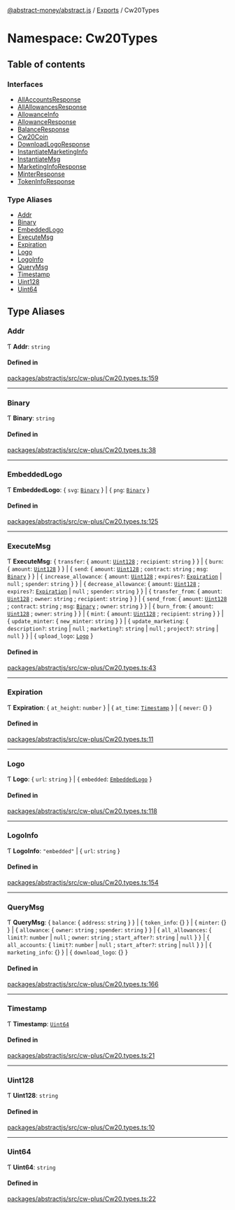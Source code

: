 [@abstract-money/abstract.js](../README.md) / [Exports](../modules.md) / Cw20Types

# Namespace: Cw20Types

## Table of contents

### Interfaces

- [AllAccountsResponse](../interfaces/Cw20Types.AllAccountsResponse.md)
- [AllAllowancesResponse](../interfaces/Cw20Types.AllAllowancesResponse.md)
- [AllowanceInfo](../interfaces/Cw20Types.AllowanceInfo.md)
- [AllowanceResponse](../interfaces/Cw20Types.AllowanceResponse.md)
- [BalanceResponse](../interfaces/Cw20Types.BalanceResponse.md)
- [Cw20Coin](../interfaces/Cw20Types.Cw20Coin.md)
- [DownloadLogoResponse](../interfaces/Cw20Types.DownloadLogoResponse.md)
- [InstantiateMarketingInfo](../interfaces/Cw20Types.InstantiateMarketingInfo.md)
- [InstantiateMsg](../interfaces/Cw20Types.InstantiateMsg.md)
- [MarketingInfoResponse](../interfaces/Cw20Types.MarketingInfoResponse.md)
- [MinterResponse](../interfaces/Cw20Types.MinterResponse.md)
- [TokenInfoResponse](../interfaces/Cw20Types.TokenInfoResponse.md)

### Type Aliases

- [Addr](Cw20Types.md#addr)
- [Binary](Cw20Types.md#binary)
- [EmbeddedLogo](Cw20Types.md#embeddedlogo)
- [ExecuteMsg](Cw20Types.md#executemsg)
- [Expiration](Cw20Types.md#expiration)
- [Logo](Cw20Types.md#logo)
- [LogoInfo](Cw20Types.md#logoinfo)
- [QueryMsg](Cw20Types.md#querymsg)
- [Timestamp](Cw20Types.md#timestamp)
- [Uint128](Cw20Types.md#uint128)
- [Uint64](Cw20Types.md#uint64)

## Type Aliases

### Addr

Ƭ **Addr**: `string`

#### Defined in

[packages/abstractjs/src/cw-plus/Cw20.types.ts:159](https://github.com/AbstractSDK/frontend/blob/07410073/packages/abstractjs/src/cw-plus/Cw20.types.ts#L159)

___

### Binary

Ƭ **Binary**: `string`

#### Defined in

[packages/abstractjs/src/cw-plus/Cw20.types.ts:38](https://github.com/AbstractSDK/frontend/blob/07410073/packages/abstractjs/src/cw-plus/Cw20.types.ts#L38)

___

### EmbeddedLogo

Ƭ **EmbeddedLogo**: { `svg`: [`Binary`](Cw20Types.md#binary)  } \| { `png`: [`Binary`](Cw20Types.md#binary)  }

#### Defined in

[packages/abstractjs/src/cw-plus/Cw20.types.ts:125](https://github.com/AbstractSDK/frontend/blob/07410073/packages/abstractjs/src/cw-plus/Cw20.types.ts#L125)

___

### ExecuteMsg

Ƭ **ExecuteMsg**: { `transfer`: { `amount`: [`Uint128`](Cw20Types.md#uint128) ; `recipient`: `string`  }  } \| { `burn`: { `amount`: [`Uint128`](Cw20Types.md#uint128)  }  } \| { `send`: { `amount`: [`Uint128`](Cw20Types.md#uint128) ; `contract`: `string` ; `msg`: [`Binary`](Cw20Types.md#binary)  }  } \| { `increase_allowance`: { `amount`: [`Uint128`](Cw20Types.md#uint128) ; `expires?`: [`Expiration`](Cw20Types.md#expiration) \| ``null`` ; `spender`: `string`  }  } \| { `decrease_allowance`: { `amount`: [`Uint128`](Cw20Types.md#uint128) ; `expires?`: [`Expiration`](Cw20Types.md#expiration) \| ``null`` ; `spender`: `string`  }  } \| { `transfer_from`: { `amount`: [`Uint128`](Cw20Types.md#uint128) ; `owner`: `string` ; `recipient`: `string`  }  } \| { `send_from`: { `amount`: [`Uint128`](Cw20Types.md#uint128) ; `contract`: `string` ; `msg`: [`Binary`](Cw20Types.md#binary) ; `owner`: `string`  }  } \| { `burn_from`: { `amount`: [`Uint128`](Cw20Types.md#uint128) ; `owner`: `string`  }  } \| { `mint`: { `amount`: [`Uint128`](Cw20Types.md#uint128) ; `recipient`: `string`  }  } \| { `update_minter`: { `new_minter`: `string`  }  } \| { `update_marketing`: { `description?`: `string` \| ``null`` ; `marketing?`: `string` \| ``null`` ; `project?`: `string` \| ``null``  }  } \| { `upload_logo`: [`Logo`](Cw20Types.md#logo)  }

#### Defined in

[packages/abstractjs/src/cw-plus/Cw20.types.ts:43](https://github.com/AbstractSDK/frontend/blob/07410073/packages/abstractjs/src/cw-plus/Cw20.types.ts#L43)

___

### Expiration

Ƭ **Expiration**: { `at_height`: `number`  } \| { `at_time`: [`Timestamp`](Cw20Types.md#timestamp)  } \| { `never`: {}  }

#### Defined in

[packages/abstractjs/src/cw-plus/Cw20.types.ts:11](https://github.com/AbstractSDK/frontend/blob/07410073/packages/abstractjs/src/cw-plus/Cw20.types.ts#L11)

___

### Logo

Ƭ **Logo**: { `url`: `string`  } \| { `embedded`: [`EmbeddedLogo`](Cw20Types.md#embeddedlogo)  }

#### Defined in

[packages/abstractjs/src/cw-plus/Cw20.types.ts:118](https://github.com/AbstractSDK/frontend/blob/07410073/packages/abstractjs/src/cw-plus/Cw20.types.ts#L118)

___

### LogoInfo

Ƭ **LogoInfo**: ``"embedded"`` \| { `url`: `string`  }

#### Defined in

[packages/abstractjs/src/cw-plus/Cw20.types.ts:154](https://github.com/AbstractSDK/frontend/blob/07410073/packages/abstractjs/src/cw-plus/Cw20.types.ts#L154)

___

### QueryMsg

Ƭ **QueryMsg**: { `balance`: { `address`: `string`  }  } \| { `token_info`: {}  } \| { `minter`: {}  } \| { `allowance`: { `owner`: `string` ; `spender`: `string`  }  } \| { `all_allowances`: { `limit?`: `number` \| ``null`` ; `owner`: `string` ; `start_after?`: `string` \| ``null``  }  } \| { `all_accounts`: { `limit?`: `number` \| ``null`` ; `start_after?`: `string` \| ``null``  }  } \| { `marketing_info`: {}  } \| { `download_logo`: {}  }

#### Defined in

[packages/abstractjs/src/cw-plus/Cw20.types.ts:166](https://github.com/AbstractSDK/frontend/blob/07410073/packages/abstractjs/src/cw-plus/Cw20.types.ts#L166)

___

### Timestamp

Ƭ **Timestamp**: [`Uint64`](Cw20Types.md#uint64)

#### Defined in

[packages/abstractjs/src/cw-plus/Cw20.types.ts:21](https://github.com/AbstractSDK/frontend/blob/07410073/packages/abstractjs/src/cw-plus/Cw20.types.ts#L21)

___

### Uint128

Ƭ **Uint128**: `string`

#### Defined in

[packages/abstractjs/src/cw-plus/Cw20.types.ts:10](https://github.com/AbstractSDK/frontend/blob/07410073/packages/abstractjs/src/cw-plus/Cw20.types.ts#L10)

___

### Uint64

Ƭ **Uint64**: `string`

#### Defined in

[packages/abstractjs/src/cw-plus/Cw20.types.ts:22](https://github.com/AbstractSDK/frontend/blob/07410073/packages/abstractjs/src/cw-plus/Cw20.types.ts#L22)
